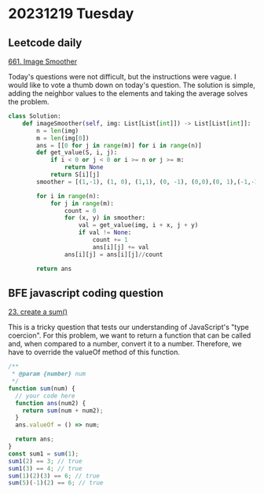 # 20231219 Tuesday

## Leetcode daily

[661. Image Smoother](https://leetcode.com/problems/image-smoother/description/?envType=daily-question&envId=2023-12-19)

Today's questions were not difficult, but the instructions were vague. I would like to vote a thumb down on today's question. The solution is simple, adding the neighbor values to the elements and taking the average solves the problem.

```py
class Solution:
    def imageSmoother(self, img: List[List[int]]) -> List[List[int]]:
        n = len(img)
        m = len(img[0])
        ans = [[0 for j in range(m)] for i in range(n)]
        def get_value(S, i, j):
            if i < 0 or j < 0 or i >= n or j >= m:
                return None
            return S[i][j]
        smoother = [(1,-1), (1, 0), (1,1), (0, -1), (0,0),(0, 1),(-1,-1), (-1, 0),(-1,1)]

        for i in range(n):
            for j in range(m):
                count = 0
                for (x, y) in smoother:
                    val = get_value(img, i + x, j + y)
                    if val != None:
                        count += 1
                        ans[i][j] += val
                ans[i][j] = ans[i][j]//count

        return ans
```

## BFE javascript coding question

[23. create a sum()](https://bigfrontend.dev/problem/create-a-sum)

This is a tricky question that tests our understanding of JavaScript's "type coercion". For this problem, we want to return a function that can be called and, when compared to a number, convert it to a number. Therefore, we have to override the valueOf method of this function.

```js
/**
 * @param {number} num
 */
function sum(num) {
  // your code here
  function ans(num2) {
    return sum(num + num2);
  }
  ans.valueOf = () => num;

  return ans;
}
const sum1 = sum(1);
sum1(2) == 3; // true
sum1(3) == 4; // true
sum(1)(2)(3) == 6; // true
sum(5)(-1)(2) == 6; // true
```
